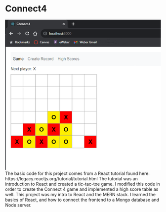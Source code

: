 # Connect4

<img src= "https://github.com/tylerearl09/tylerearl09/blob/main/Connect%204.png"/>
The basic code for this project comes from a React tutorial found here: https://legacy.reactjs.org/tutorial/tutorial.html
The tutorial was an introduction to React and created a tic-tac-toe game. I modified this code in order to create the 
Connect 4 game and implemented a high score table as well. This project was my intro to React and the MERN stack.
I learned the basics of React, and how to connect the frontend to a Mongo database and Node server.
